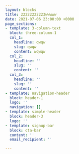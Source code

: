 ```yaml
---
layout: blocks
title: 22222222223wwwww
date: 2021-07-06 23:00:00 +0000
page_sections:
- template: 3-column-text
  block: three-column-1
  col_1:
    headline: qwqw
    slug: qwqw
    content: wqwqw
  col_2:
    headline: ''
    slug: ''
    content: ''
  col_3:
    headline: ''
    slug: ''
    content: ''
- template: navigation-header
  block: header-1
  logo: ''
  navigation: []
- template: simple-header
  block: header-3
  logo: ''
- template: signup-bar
  block: cta-bar
  content: ''
  email_recipient: ''

---
```


